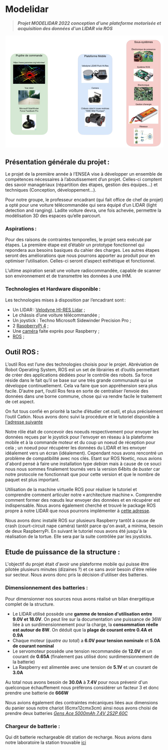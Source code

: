 # Modelidar
> ***Projet MODELIDAR 2022 conception d'une plateforme motorisée et acquisition des données d'un LIDAR via ROS***

![picture](cdc_modelidar.png)


## Présentation générale du projet : 

Le projet de la première année à l’ENSEA vise à développer un ensemble de compétences nécessaires à l’aboutissement d’un projet. Celles-ci comptent des savoir managériaux (répartition des étapes, gestion des équipes…) et techniques (Conception, développement…). 

Pour notre groupe, le professeur encadrant (qui fait office de chef de projet) a opté pour une voiture télécommandée qui sera équipé d’un LIDAR (light detection and ranging). Ladite voiture devra, une fois achevée, permettre la modélisation 3D des espaces qu’elle parcourt. 

### Aspirations : 

Pour des raisons de contraintes temporelles, le projet sera exécuté par étapes. La première étape est d’établir un prototype fonctionnel qui repondera aux besoins basiques du cahier des charges. Les autres étapes seront des améliorations que nous pourrons apporter au produit pour en optimiser l’utilisation. Celles-ci seront d’aspect esthétique et fonctionnel.  

L’ultime aspiration serait une voiture radiocommandée, capable de scanner son environnement et de transmettre les données à une IHM. 

### Technologies et Hardware disponible : 

Les technologies mises à disposition par l’encadrant sont : 
- Un LIDAR : [Velodyne HI-RES Lidar](https://velodynelidar.com/products/puck-hi-res/) ;
- Le châssis d’une voiture télécommandée ;
- Un joystick : Techno Microsoft Sidewinder Precision Pro  ;
- 2 [RaspberryPi 4](https://www.raspberrypi.com/) ; 
- Une [caméra](https://wiki.keyestudio.com/SMP0079_KEYESTUDIO_Wide_Angle_Camera_Module_5_Million_Pixels_1080p_for_Raspberry_Pi ) faite exprès pour Raspberry ;
- [ROS](http://wiki.ros.org/) ;

## Outil ROS : 

L’outil Ros est l’une des technologies choisis pour le projet. Abréviation de Robot Operating System, ROS est un set de librairies et d’outils permettant de créer des applications dédiées pour le contrôle des robots. Sa force réside dans le fait qu’il se base sur une très grande communauté qui se développe continuellement. Cela va faire que son appréhension sera plus facile. D’autre part, l’outil Ros fera en sorte de centraliser l’envoie des données dans une borne commune, chose qui va rendre facile le traitement de cet aspect. 

On fut tous confié en priorité la tache d’étudier cet outil, et plus précisément l’outil Catkin. 
Nous avons donc suivi la procédure et le tutoriel disponible à [l'adresse suivante](http://wiki.ros.org/fr/ROS/Tutorials) 

Notre rôle était de concevoir des noeuds respectivement pour envoyer les données reçues par le joystick pour l'envoyer en réseau à la plateforme mobile et à la commande moteur et du coup un noeud de réception pour cela ; un noeud pour récupérer les données du LIDAR et les envoyer idéalement vers un écran (idéalement). Cependant nous avons rencontré un problème de compatibilité avec nos clés. Etant sur ROS Noetic, nous avions d'abord pensé à faire une installation type *debian* mais à cause de ce souci nous nous sommes finalement tournés vers la version 64bits de *buster* car notre protocole ne fonctionnait que pour cette version et que le nombre de paquet est plus important. 

Utilisation de la machine virtuelle ROS pour réaliser le tutoriel et comprendre comment articuler notre « architecture machine ». Comprendre comment former des nœuds leur envoyer des données et en récupérer est indispensable. Nous avons également cherché et trouvé le package ROS propre à notre LIDAR que nous pourrons implémenter à [cette adresse](https://www.generationrobots.com/blog/fr/integration-dun-lidar-avec-ros-exemples-de-projets/).  

Nous avons donc installé ROS sur plusieurs Raspberry tantôt à cause de crash (court-circuit nape caméra) tantôt parce qu'on avait, a minima, besoin de deux RaspberryPi. En suivant le tutoriel nous avons été jusqu'à la réalisation de la tortue. Elle sera par la suite contrôlée par les joysticks.

## Etude de puissance de la structure : 

L'objectif du projet était d'avoir une plateforme mobile qui puisse être pilotée plusieurs minutes (dizaines ?) et ce sans avoir besoin d'être reliée sur secteur. Nous avons donc pris la décision d'utiliser des batteries.

### Dimensionnement des batteries :

Pour dimensionner nos sources nous avons réalisé un bilan énergétique complet de la structure. 
- Le LIDAR utilisé possède une **gamme de tension d'utilisation entre 9.0V et 18.0V**. On peut lire sur la documentation une puissance de 36W liée à un surdimensionnement pour la charge, la **consommation réelle est autour de 8W**. On déduit que la **plage de courant entre 0.4A et 0.9A**
- Chaque moteur (*quatre au total*) a **6.0V pour tension nominale** et **5.0A de courant nominal**
- Le servomoteur possède une tension recommandée de **12.0V** et un courant de **0.65A** (finalement pas utilisé donc surdimensionnement de la batterie)
- La Raspberry est alimentée avec une tension de **5.1V** et un courant de **3.0A**

Au total nous avons besoin de **30.0A** à **7.4V** pour nous prévenir d'un quelconque échauffement nous préférons considérer un facteur 3 et donc prendre une batterie de **666W**

Nous avions également des contraintes mécaniques liées aux dimensions du panier sous notre chariot (6cmx12cmx3cm) ainsi nous avons choisi de prendre deux batteries [*Gens Ace 5000mAh 7.4V 2S2P 60C*](https://www.genstattu.com/2s-7-4v-lipo-battery.html?_bc_fsnf=1&Voltage%28V%29=7.4&Capacity+Range%28mAh%29=3000-5999 )


### Chargeur de batterie : 

Qui dit batterie rechargeable dit station de recharge. Nous avions dans notre laboratoire la station trouvable [ici]()


